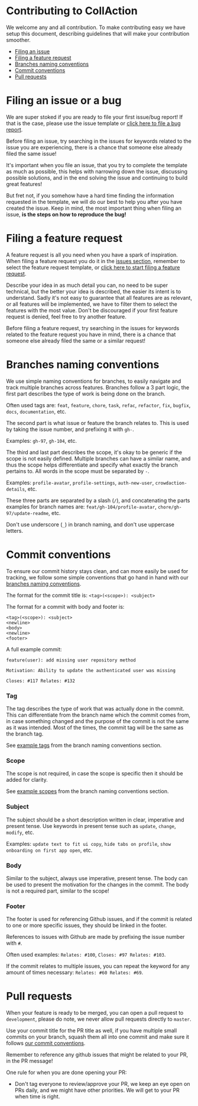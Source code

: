 # Contributing to CollAction
We welcome any and all contribution. To make contributing easy we have setup this document, describing guidelines that will make your contribution smoother.

- [Filing an issue](#filing-an-issue)
- [Filing a feature request](#feature-request)
- [Branches naming conventions](#branches)
- [Commit conventions](#commits)
- [Pull requests](#prs)

# <a name="filing-an-issue"></a> Filing an issue or a bug
We are super stoked if you are ready to file your first issue/bug report! If that is the case, please use the issue template or [click here to file a bug report](https://github.com/CollActionteam/collaction_app/issues/new?assignees=&labels=&template=bug_report.md&title=%5BBUG%5D%3A+Your+issue+title+here).

Before filing an issue, try searching in the issues for keywords related to the issue you are experiencing, there is a chance that someone else already filed the same issue!

It's important when you file an issue, that you try to complete the template as much as possible, this helps with narrowing down the issue, discussing possible solutions, and in the end solving the issue and continuing to build great features!

But fret not, if you somehow have a hard time finding the information requested in the template, we will do our best to help you after you have created the issue. Keep in mind, the most important thing when filing an issue, **is the steps on how to reproduce the bug!**
# <a name="feature-request"></a> Filing a feature request
A feature request is all you need when you have a spark of inspiration. When filing a feature request you do it in the [issues section](https://github.com/CollActionteam/collaction_app/issues), remember to select the feature request template, or [click here to start filing a feature request](https://github.com/CollActionteam/collaction_app/issues/new?assignees=&labels=&template=feature_request.md&title=%5BSUGGESTION%5D%3A+Your+suggestion+title+here).

Describe your idea in as much detail you can, no need to be super technical, but the better your idea is described, the easier its intent is to understand. Sadly it's not easy to guarantee that all features are as relevant, or all features will be implemented, we have to filter them to select the features with the most value. Don't be discouraged if your first feature request is denied, feel free to try another feature.

Before filing a feature request, try searching in the issues for keywords related to the feature request you have in mind, there is a chance that someone else already filed the same or a similar request!
# <a name="branches"></a> Branches naming conventions
We use simple naming conventions for branches, to easily navigate and track multiple branches across features. Branches follow a 3 part logic, the first part describes the type of work is being done on the branch.

<a name="tags"></a>Often used tags are: `feat`, `feature`, `chore`, `task`, `refac`, `refactor`, `fix`, `bugfix`, `docs`, `documentation`, etc.

The second part is what issue or feature the branch relates to. This is used by taking the issue number, and prefixing it with `gh-`.

Examples: `gh-97`, `gh-104`, etc.

The third and last part describes the scope, it's okay to be generic if the scope is not easily defined. Multiple branches can have a similar name, and thus the scope helps differentiate and specify what exactly the branch pertains to. All words in the scope must be separated by `-`.

<a name="scopes"></a>Examples: `profile-avatar`, `profile-settings`, `auth-new-user`, `crowdaction-details`, etc.

These three parts are separated by a slash (`/`), and concatenating the parts examples for branch names are:
`feat/gh-104/profile-avatar`, `chore/gh-97/update-readme`, etc.

Don't use underscore (`_`) in branch naming, and don't use uppercase letters.
# <a name="commits"></a> Commit conventions
To ensure our commit history stays clean, and can more easily be used for tracking, we follow some simple conventions that go hand in hand with our [branches naming conventions](#branches).

The format for the commit title is:
 `<tag>(<scope>): <subject>`

The format for a commit with body and footer is:
```
<tag>(<scope>): <subject>
<newline>
<body>
<newline>
<footer>
```
A full example commit:
```
feature(user): add missing user repository method

Motivation: Ability to update the authenticated user was missing

Closes: #117 Relates: #132
```
### Tag
The tag describes the type of work that was actually done in the commit. This can differentiate from the branch name which the commit comes from, in case something changed and the purpose of the commit is not the same as it was intended. Most of the times, the commit tag will be the same as the branch tag.

See [example tags](#tags) from the branch naming conventions section.
### Scope
The scope is not required, in case the scope is specific then it should be added for clarity. 

See [example scopes](#scopes) from the branch naming conventions section.
### Subject
The subject should be a short description written in clear, imperative and present tense. Use keywords in present tense such as `update`, `change`, `modify`, etc.

Examples: `update text to fit ui copy`, `hide tabs on profile`, `show onboarding on first app open`, etc.
### Body
Similar to the subject, always use imperative, present tense. The body can be used to present the motivation for the changes in the commit. The body is not a required part, similar to the scope!
### Footer
The footer is used for referencing Github issues, and if the commit is related to one or more specific issues, they should be linked in the footer.

References to issues with Github are made by prefixing the issue number with `#`.

Often used examples: `Relates: #100`, `Closes: #97 Relates: #103`.

If the commit relates to multiple issues, you can repeat the keyword for any amount of times necessary: `Relates: #60 Relates: #69`.
# <a name="prs"></a> Pull requests
When your feature is ready to be merged, you can open a pull request to `development`, please do note, we never allow pull requests directly to `master`.

Use your commit title for the PR title as well, if you have multiple small commits on your branch, squash them all into one commit and make sure it follows [our commit conventions](#commits).

Remember to reference any github issues that might be related to your PR, in the PR message!

One rule for when you are done opening your PR:
- Don't tag everyone to review/approve your PR, we keep an eye open on PRs daily, and we might have other priorities. We will get to your PR when time is right.
